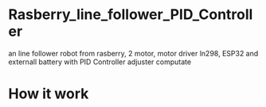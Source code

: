 # Rasberry_line_follower_PID_Controller
an line follower robot from rasberry, 2 motor, motor driver ln298, ESP32 and externall battery with PID Controller adjuster computate
# How it work
